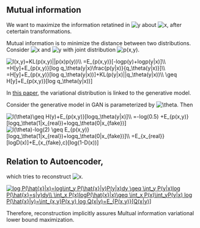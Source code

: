 ## Mutual information
We want to maximize the information retatined in <img src="https://latex.codecogs.com/gif.latex?y" title="y" /> about 
<img src="https://latex.codecogs.com/gif.latex?x" title="x" />, after cetertain transformations.

Mutual information is to minimize the distance between two distributions. Consider <img src="https://latex.codecogs.com/gif.latex?x" title="x" /> and <img src="https://latex.codecogs.com/gif.latex?y" title="y" /> with joint distribution <img src="https://latex.codecogs.com/gif.latex?p(x,y)" title="p(x,y)" />.

<!--I(x,y)=KL(p(x,y)||p(x)p(y))\\
=E_{p(x,y)}[-logp(y)+logp(y|x)]\\
=H[y]+E_{p(x,y)}[log q_\theta(y|x)\frac{p(y|x)}{q_\theta(y|x)}]\\
=H[y]+E_{p(x,y)}[log q_\theta(y|x))]+KL(p(y|x)||q_\theta(y|x))\\
\geq H[y]+E_{p(x,y)}[log q_\theta(y|x))]-->

<img src="https://latex.codecogs.com/gif.latex?I(x,y)=KL(p(x,y)||p(x)p(y))\\&space;=E_{p(x,y)}[-logp(y)&plus;logp(y|x)]\\&space;=H[y]&plus;E_{p(x,y)}[log&space;q_\theta(y|x)\frac{p(y|x)}{q_\theta(y|x)}]\\&space;=H[y]&plus;E_{p(x,y)}[log&space;q_\theta(y|x))]&plus;KL(p(y|x)||q_\theta(y|x))\\&space;\geq&space;H[y]&plus;E_{p(x,y)}[log&space;q_\theta(y|x))]" title="I(x,y)=KL(p(x,y)||p(x)p(y))\\ =E_{p(x,y)}[-logp(y)+logp(y|x)]\\ =H[y]+E_{p(x,y)}[log q_\theta(y|x)\frac{p(y|x)}{q_\theta(y|x)}]\\ =H[y]+E_{p(x,y)}[log q_\theta(y|x))]+KL(p(y|x)||q_\theta(y|x))\\ \geq H[y]+E_{p(x,y)}[log q_\theta(y|x))]" />

In [this paper](http://aivalley.com/Papers/MI_NIPS_final.pdf), the variational distribution is linked to the generative model.

Consider the generative model in GAN is parameterized by <img src="https://latex.codecogs.com/gif.latex?\theta" title="\theta" />.
Then 
<!--l(\theta)\geq H(y)+E_{p(x,y)}[logq_\theta(y|x)]\\
=-log(0.5) +E_{p(x,y)}[logq_\theta(1|x_{real})+logq_\theta(0|x_{fake})]-->
<img src="https://latex.codecogs.com/gif.latex?l(\theta)\geq&space;H(y)&plus;E_{p(x,y)}[logq_\theta(y|x)]\\&space;=-log(0.5)&space;&plus;E_{p(x,y)}[logq_\theta(1|x_{real})&plus;logq_\theta(0|x_{fake})]" title="l(\theta)\geq H(y)+E_{p(x,y)}[logq_\theta(y|x)]\\ =-log(0.5) +E_{p(x,y)}[logq_\theta(1|x_{real})+logq_\theta(0|x_{fake})]" />

<!--l(\theta)-log(2) \geq  E_{p(x,y)}[logq_\theta(1|x_{real})+logq_\theta(0|x_{fake})]\\
=E_{x_{real}}[logD(x)]+E_{x_{fake},c}[log(1-D(x))]-->
<img src="https://latex.codecogs.com/gif.latex?l(\theta)-log(2)&space;\geq&space;E_{p(x,y)}[logq_\theta(1|x_{real})&plus;logq_\theta(0|x_{fake})]\\&space;=E_{x_{real}}[logD(x)]&plus;E_{x_{fake},c}[log(1-D(x))]" title="l(\theta)-log(2) \geq E_{p(x,y)}[logq_\theta(1|x_{real})+logq_\theta(0|x_{fake})]\\ =E_{x_{real}}[logD(x)]+E_{x_{fake},c}[log(1-D(x))]" />


## Relation to Autoencoder, 
which tries to reconstruct <img src="https://latex.codecogs.com/gif.latex?x" title="x" />.
<!--log P(\hat{x}|x)=log\int_y P(\hat{x}|y)P(y|x)dy \geq \int_y P(y|x)log P(\hat{x}=s|y)dy\\
\int_x P(x)logP(\hat{x}|x)\geq \int_x P(x)\int_yP(y|x) log P(\hat{x}|y)=\int_{x,y}P(x,y) log Q(x|y)=E_{P(x,y)}[Q(x|y)]-->
<a href="https://www.codecogs.com/eqnedit.php?latex=log&space;P(\hat{x}|x)=log\int_y&space;P(\hat{x}|y)P(y|x)dy&space;\geq&space;\int_y&space;P(y|x)log&space;P(\hat{x}=s|y)dy\\&space;\int_x&space;P(x)logP(\hat{x}|x)\geq&space;\int_x&space;P(x)\int_yP(y|x)&space;log&space;P(\hat{x}|y)=\int_{x,y}P(x,y)&space;log&space;Q(x|y)=E_{P(x,y)}[Q(x|y)]" target="_blank"><img src="https://latex.codecogs.com/gif.latex?log&space;P(\hat{x}|x)=log\int_y&space;P(\hat{x}|y)P(y|x)dy&space;\geq&space;\int_y&space;P(y|x)log&space;P(\hat{x}=s|y)dy\\&space;\int_x&space;P(x)logP(\hat{x}|x)\geq&space;\int_x&space;P(x)\int_yP(y|x)&space;log&space;P(\hat{x}|y)=\int_{x,y}P(x,y)&space;log&space;Q(x|y)=E_{P(x,y)}[Q(x|y)]" title="log P(\hat{x}|x)=log\int_y P(\hat{x}|y)P(y|x)dy \geq \int_y P(y|x)log P(\hat{x}=s|y)dy\\ \int_x P(x)logP(\hat{x}|x)\geq \int_x P(x)\int_yP(y|x) log P(\hat{x}|y)=\int_{x,y}P(x,y) log Q(x|y)=E_{P(x,y)}[Q(x|y)]" /></a>

Therefore, reconstruction implicitly assures Multual information variational lower bound maximization. 












